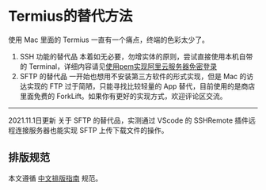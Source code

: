 # Termius的替代方法

使用 Mac 里面的 Termius 一直有一个痛点，终端的色彩太少了。

1. SSH 功能的替代品
	本着如无必要，勿增实体的原则，尝试直接使用本机自带的 Terminal，详细内容请见[使用pem实现阿里云服务器免密登录](https://blog.csdn.net/Holon_/article/details/121004390)
2. SFTP 的替代品
	一开始也想用不安装第三方软件的形式实现，但是 Mac 的访达实现的 FTP 过于简陋，只能寻找比较轻量的 App 替代，目前使用的是商店里面免费的 ForkLift。如果你有更好的实现方式，欢迎评论区交流。
----
2021.11.1日更新
关于 SFTP 的替代品，实测通过 VScode 的 SSHRemote 插件远程连接服务器也能实现 SFTP 上传下载文件的操作。

## 排版规范
本文遵循 [中文排版指南](https://github.com/mzlogin/chinese-copywriting-guidelines) 规范。
